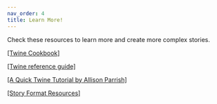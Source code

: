 ```yaml
---
nav_order: 4
title: Learn More!
---
```


Check these resources to learn more and create more complex stories.

[[Twine Cookbook]](https://twinery.org/cookbook/) 

[[Twine reference guide]](https://twinery.org/reference/en/)

[[A Quick Twine Tutorial by Allison Parrish]](https://catn.decontextualize.com/twine/)	

[[Story Format Resources]](https://twinelab.net/twine-resources/#/?id=story-formats)
